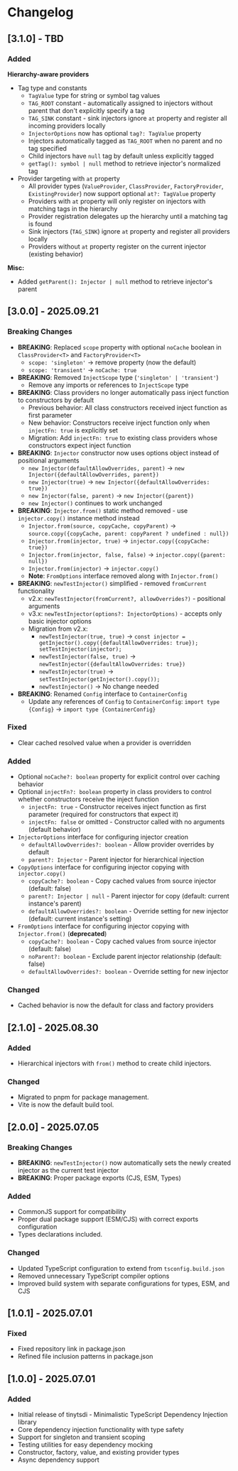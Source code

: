 # Changelog

## [3.1.0] - TBD

### Added

**Hierarchy-aware providers**

- Tag type and constants
  - `TagValue` type for string or symbol tag values
  - `TAG_ROOT` constant - automatically assigned to injectors without parent that don't explicitly specify a tag
  - `TAG_SINK` constant - sink injectors ignore `at` property and register all incoming providers locally
  - `InjectorOptions` now has optional `tag?: TagValue` property
  - Injectors automatically tagged as `TAG_ROOT` when no parent and no tag specified
  - Child injectors have `null` tag by default unless explicitly tagged
  - `getTag(): symbol | null` method to retrieve injector's normalized tag
- Provider targeting with `at` property
  - All provider types (`ValueProvider`, `ClassProvider`, `FactoryProvider`, `ExistingProvider`) now support optional `at?: TagValue` property
  - Providers with `at` property will only register on injectors with matching tags in the hierarchy
  - Provider registration delegates up the hierarchy until a matching tag is found
  - Sink injectors (`TAG_SINK`) ignore `at` property and register all providers locally
  - Providers without `at` property register on the current injector (existing behavior)

**Misc:**

- Added `getParent(): Injector | null` method to retrieve injector's parent

## [3.0.0] - 2025.09.21

### Breaking Changes

- **BREAKING**: Replaced `scope` property with optional `noCache` boolean in `ClassProvider<T>` and
  `FactoryProvider<T>`
  - `scope: 'singleton'` → remove property (now the default)
  - `scope: 'transient'` → `noCache: true`
- **BREAKING**: Removed `InjectScope` type (`'singleton' | 'transient'`)
  - Remove any imports or references to `InjectScope` type
- **BREAKING**: Class providers no longer automatically pass inject function to constructors by
  default
  - Previous behavior: All class constructors received inject function as first parameter
  - New behavior: Constructors receive inject function only when `injectFn: true` is explicitly set
  - Migration: Add `injectFn: true` to existing class providers whose constructors expect inject
    function
- **BREAKING**: `Injector` constructor now uses options object instead of positional arguments
  - `new Injector(defaultAllowOverrides, parent)` → `new Injector({defaultAllowOverrides, parent})`
  - `new Injector(true)` → `new Injector({defaultAllowOverrides: true})`
  - `new Injector(false, parent)` → `new Injector({parent})`
  - `new Injector()` continues to work unchanged
- **BREAKING**: `Injector.from()` static method removed - use `injector.copy()` instance method
  instead
  - `Injector.from(source, copyCache, copyParent)` →
    `source.copy({copyCache, parent: copyParent ? undefined : null})`
  - `Injector.from(injector, true)` → `injector.copy({copyCache: true})`
  - `Injector.from(injector, false, false)` → `injector.copy({parent: null})`
  - `Injector.from(injector)` → `injector.copy()`
  - **Note**: `FromOptions` interface removed along with `Injector.from()`
- **BREAKING**: `newTestInjector()` simplified - removed `fromCurrent` functionality
  - v2.x: `newTestInjector(fromCurrent?, allowOverrides?)` - positional arguments
  - v3.x: `newTestInjector(options?: InjectorOptions)` - accepts only basic injector options
  - Migration from v2.x:
    - `newTestInjector(true, true)` →
      `const injector = getInjector().copy({defaultAllowOverrides: true}); setTestInjector(injector);`
    - `newTestInjector(false, true)` → `newTestInjector({defaultAllowOverrides: true})`
    - `newTestInjector(true)` → `setTestInjector(getInjector().copy());`
    - `newTestInjector()` → No change needed
- **BREAKING**: Renamed `Config` interface to `ContainerConfig`
  - Update any references of `Config` to `ContainerConfig`: `import type {Config}` →
    `import type {ContainerConfig}`

### Fixed

- Clear cached resolved value when a provider is overridden

### Added

- Optional `noCache?: boolean` property for explicit control over caching behavior
- Optional `injectFn?: boolean` property in class providers to control whether constructors receive
  the inject function
  - `injectFn: true` - Constructor receives inject function as first parameter (required for
    constructors that expect it)
  - `injectFn: false` or omitted - Constructor called with no arguments (default behavior)
- `InjectorOptions` interface for configuring injector creation
  - `defaultAllowOverrides?: boolean` - Allow provider overrides by default
  - `parent?: Injector` - Parent injector for hierarchical injection
- `CopyOptions` interface for configuring injector copying with `injector.copy()`
  - `copyCache?: boolean` - Copy cached values from source injector (default: false)
  - `parent?: Injector | null` - Parent injector for copy (default: current instance's parent)
  - `defaultAllowOverrides?: boolean` - Override setting for new injector (default: current
    instance's setting)
- `FromOptions` interface for configuring injector copying with `Injector.from()` (**deprecated**)
  - `copyCache?: boolean` - Copy cached values from source injector (default: false)
  - `noParent?: boolean` - Exclude parent injector relationship (default: false)
  - `defaultAllowOverrides?: boolean` - Override setting for new injector

### Changed

- Cached behavior is now the default for class and factory providers

## [2.1.0] - 2025.08.30

### Added

- Hierarchical injectors with `from()` method to create child injectors.

### Changed

- Migrated to pnpm for package management.
- Vite is now the default build tool.

## [2.0.0] - 2025.07.05

### Breaking Changes

- **BREAKING**: `newTestInjector()` now automatically sets the newly created injector as the current
  test injector
- **BREAKING**: Proper package exports (CJS, ESM, Types)

### Added

- CommonJS support for compatibility
- Proper dual package support (ESM/CJS) with correct exports configuration
- Types declarations included.

### Changed

- Updated TypeScript configuration to extend from `tsconfig.build.json`
- Removed unnecessary TypeScript compiler options
- Improved build system with separate configurations for types, ESM, and CJS

## [1.0.1] - 2025.07.01

### Fixed

- Fixed repository link in package.json
- Refined file inclusion patterns in package.json

## [1.0.0] - 2025.07.01

### Added

- Initial release of tinytsdi - Minimalistic TypeScript Dependency Injection library
- Core dependency injection functionality with type safety
- Support for singleton and transient scoping
- Testing utilities for easy dependency mocking
- Constructor, factory, value, and existing provider types
- Async dependency support
